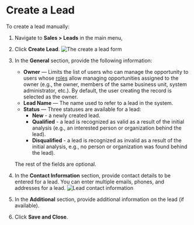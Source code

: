 # Create a Lead

To create a lead manually:

1. Navigate to **Sales > Leads** in the main menu,
2. Click **Create Lead**.
   ![The create a lead form](user/img/sales/leads/leads_create_general.png)
3. In the **General** section, provide the following information:
   * **Owner** — Limits the list of users who can manage the opportunity to users whose [roles](../../system/user-management/roles/index.md#user-guide-user-management-permissions-roles) allow managing opportunities assigned to the owner (e.g., the owner, members of the same business unit, system administrator, etc.). By default, the user creating the record is selected as the owner.
   * **Lead Name** — The name used to refer to a lead in the system.
   * **Status** — Three statuses are available for a lead:
     - **New** - a newly created lead.
     - **Qualified** - a lead is recognized as valid as a result of the initial analysis (e.g., an interested person or organization behind the lead).
     - **Disqualified** - a lead is recognized as invalid as a result of the initial analysis, e.g., no person or organization was found behind the lead).

   The rest of the fields are optional.
4. In the **Contact Information** section, provide contact details to be entered for a lead. You can enter multiple emails, phones, and addresses for a lead.
   ![Lead contact information](user/img/sales/leads/leads_create_contact_info.png)
5. In the **Additional** section, provide additional information on the lead (if available).
6. Click **Save and Close**.
